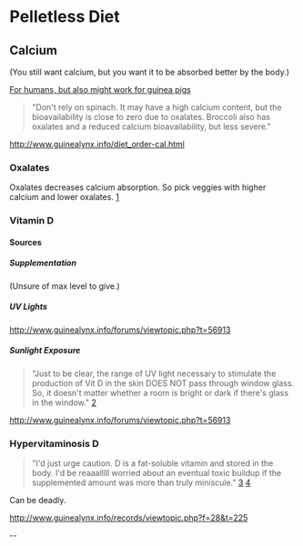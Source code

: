 # Pelletless Diet

## Calcium

(You still want calcium, but you want it to be absorbed better by the body.)

[For humans, but also might work for guinea pigs](https://www.reddit.com/r/vegan/comments/bc2u20/here_are_a_few_things_that_have_calcium_in_them/)
> "Don't rely on spinach. It may have a high calcium content, but the bioavailability is close to zero due to oxalates. Broccoli also has oxalates and a reduced calcium bioavailability, but less severe."

<http://www.guinealynx.info/diet_order-cal.html>

### Oxalates

Oxalates decreases calcium absorption. So pick veggies with higher calcium and lower oxalates. [1][1]

### Vitamin D

#### Sources

##### Supplementation

(Unsure of max level to give.)

##### UV Lights

<http://www.guinealynx.info/forums/viewtopic.php?t=56913>

##### Sunlight Exposure

> "Just to be clear, the range of UV light necessary to stimulate the production of Vit D in the skin DOES NOT pass through window glass. So, it doesn't matter whether a room is bright or dark if there's glass in the window." [2][2]

<http://www.guinealynx.info/forums/viewtopic.php?t=56913>

### Hypervitaminosis D

> "I'd just urge caution. D is a fat-soluble vitamin and stored in the body. I'd be reaaalllll worried about an eventual toxic buildup if the supplemented amount was more than truly miniscule." [3][3] [4][4]

Can be deadly.

<http://www.guinealynx.info/records/viewtopic.php?f=28&t=225>

--

[1]: https://www.reddit.com/r/vegan/comments/amy3sm/help_me_find_calcium_rich_foods_to_raise_my/efpfujh/
[2]: http://www.guinealynx.info/forums/viewtopic.php?t=63293
[3]: http://www.guinealynx.info/forums/viewtopic.php?p=1951523#p1951523
[4]: https://web.archive.org/web/20111022052948/http://www.ext.colostate.edu/pubs/foodnut/09315.html